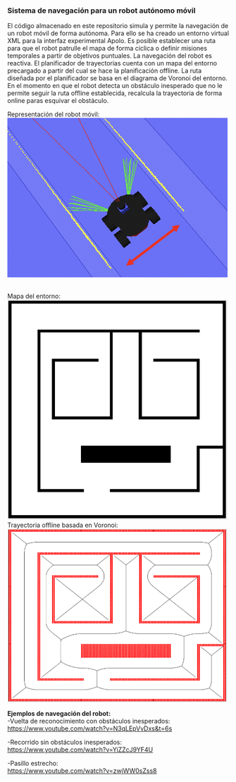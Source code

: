 <h3>Sistema de navegación para un robot autónomo móvil</h3>
El código almacenado en este repositorio simula y permite la navegación de un robot móvil de forma autónoma. Para ello se ha creado un entorno virtual XML para la interfaz experimental Apolo. Es posible establecer una ruta para que el robot patrulle el mapa de forma cíclica o definir misiones temporales a partir de objetivos puntuales. La navegación del robot es reactiva. El planificador de trayectorias cuenta con un mapa del entorno precargado a partir del cual se hace la planificación offline. La ruta diseñada por el planificador se basa en el diagrama de Voronoi del entorno. En el momento en que el robot detecta un obstáculo inesperado que no le permite seguir la ruta offline establecida, recalcula la trayectoria de forma online paras esquivar el obstáculo. <br/>

Representación del robot móvil: <br />
<img src="images/warden.png" width="500">

<br/>
Mapa del entorno: <br />
<img src="images/MapaOcupacion.png" width="500">

<br/>
Trayectoria offline basada en Voronoi: <br />
<img src="images/GrafoFiltradoVoronoi.png" width="500">

**Ejemplos de navegación del robot:** <br />
-Vuelta de reconocimiento con obstáculos inesperados: <br />
https://www.youtube.com/watch?v=N3qLEpVvDxs&t=6s <br />

-Recorrido sin obstáculos inesperados: <br />
https://www.youtube.com/watch?v=YiZZcJ9YF4U <br />

-Pasillo estrecho: <br />
https://www.youtube.com/watch?v=zwjWW0sZss8 <br />
